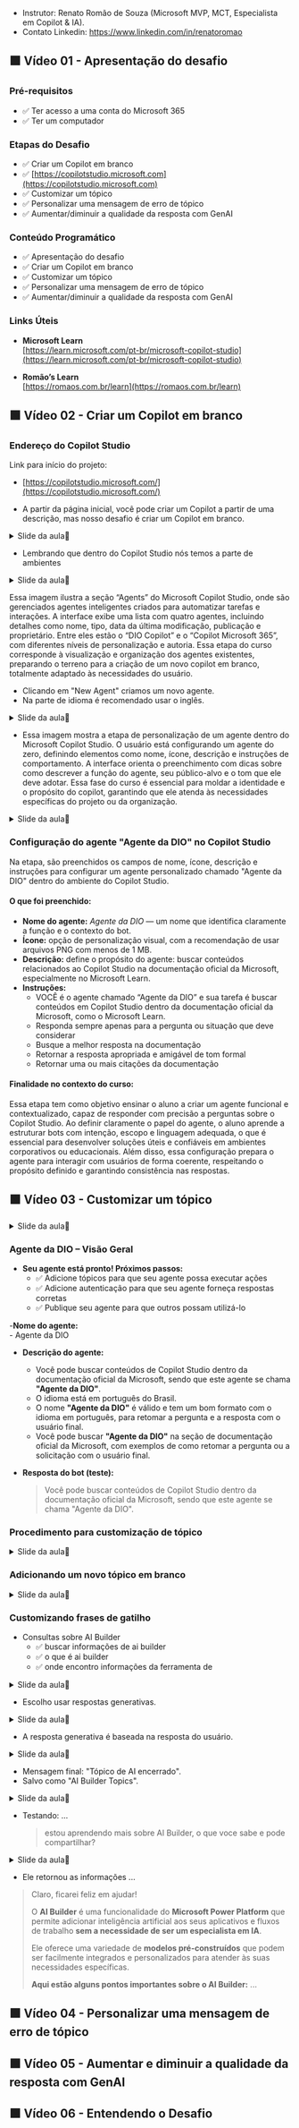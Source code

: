 - Instrutor: Renato Romão de Souza (Microsoft MVP, MCT, Especialista em Copilot & IA).
- Contato Linkedin: https://www.linkedin.com/in/renatoromao

## 🟩 Vídeo 01 - Apresentação do desafio

### Pré-requisitos

- ✅ Ter acesso a uma conta do Microsoft 365  
- ✅ Ter um computador

### Etapas do Desafio

- ✅ Criar um Copilot em branco  
- ✅ [https://copilotstudio.microsoft.com](https://copilotstudio.microsoft.com)  
- ✅ Customizar um tópico  
- ✅ Personalizar uma mensagem de erro de tópico  
- ✅ Aumentar/diminuir a qualidade da resposta com GenAI

### Conteúdo Programático

- ✅ Apresentação do desafio  
- ✅ Criar um Copilot em branco  
- ✅ Customizar um tópico  
- ✅ Personalizar uma mensagem de erro de tópico  
- ✅ Aumentar/diminuir a qualidade da resposta com GenAI

### Links Úteis

- **Microsoft Learn**  
  [https://learn.microsoft.com/pt-br/microsoft-copilot-studio](https://learn.microsoft.com/pt-br/microsoft-copilot-studio)

- **Romão’s Learn**  
  [https://romaos.com.br/learn](https://romaos.com.br/learn)


## 🟩 Vídeo 02 - Criar um Copilot em branco

### Endereço do Copilot Studio

Link para início do projeto:
- [https://copilotstudio.microsoft.com/](https://copilotstudio.microsoft.com/)

- A partir da página inicial, você pode criar um Copilot a partir de uma descrição, mas nosso desafio é criar um Copilot em branco.

<details>
<summary> Slide da aula🔻</summary>
<p align="center">
    <img src="images/image.png" alt="" width="840">
</p>
</details>

- Lembrando que dentro do Copilot Studio nós temos a parte de ambientes

<details>
<summary> Slide da aula🔻</summary>
<p align="center">
    <img src="images/image-2.png" alt="" width="840">
</p>
</details>

Essa imagem ilustra a seção “Agents” do Microsoft Copilot Studio, onde são gerenciados agentes inteligentes criados para automatizar tarefas e interações. A interface exibe uma lista com quatro agentes, incluindo detalhes como nome, tipo, data da última modificação, publicação e proprietário. Entre eles estão o “DIO Copilot” e o “Copilot Microsoft 365”, com diferentes níveis de personalização e autoria. Essa etapa do curso corresponde à visualização e organização dos agentes existentes, preparando o terreno para a criação de um novo copilot em branco, totalmente adaptado às necessidades do usuário.

- Clicando em "New Agent" criamos um novo agente.
- Na parte de idioma é recomendado usar o inglês.

<details>
<summary> Slide da aula🔻</summary>
<p align="center">
    <img src="images/image-3.png" alt="" width="840">
</p>
</details>

- Essa imagem mostra a etapa de personalização de um agente dentro do Microsoft Copilot Studio. O usuário está configurando um agente do zero, definindo elementos como nome, ícone, descrição e instruções de comportamento. A interface orienta o preenchimento com dicas sobre como descrever a função do agente, seu público-alvo e o tom que ele deve adotar. Essa fase do curso é essencial para moldar a identidade e o propósito do copilot, garantindo que ele atenda às necessidades específicas do projeto ou da organização.

<details>
<summary> Slide da aula🔻</summary>
<p align="center">
    <img src="images/image-4.png" alt="" width="840">
</p>
</details>

### Configuração do agente "Agente da DIO" no Copilot Studio

Na etapa, são preenchidos os campos de nome, ícone, descrição e instruções para configurar um agente personalizado chamado "Agente da DIO" dentro do ambiente do Copilot Studio.

#### O que foi preenchido:

- **Nome do agente:** *Agente da DIO* — um nome que identifica claramente a função e o contexto do bot.
- **Ícone:** opção de personalização visual, com a recomendação de usar arquivos PNG com menos de 1 MB.
- **Descrição:** define o propósito do agente: buscar conteúdos relacionados ao Copilot Studio na documentação oficial da Microsoft, especialmente no Microsoft Learn.
- **Instruções:** 
    - VOCÊ é o agente chamado “Agente da DIO” e sua tarefa é buscar conteúdos em Copilot Studio dentro da documentação oficial da Microsoft, como o Microsoft Learn.
    - Responda sempre apenas para a pergunta ou situação que deve considerar
    - Busque a melhor resposta na documentação
    - Retornar a resposta apropriada e amigável de tom formal
    - Retornar uma ou mais citações da documentação

#### Finalidade no contexto do curso:

Essa etapa tem como objetivo ensinar o aluno a criar um agente funcional e contextualizado, capaz de responder com precisão a perguntas sobre o Copilot Studio. Ao definir claramente o papel do agente, o aluno aprende a estruturar bots com intenção, escopo e linguagem adequada, o que é essencial para desenvolver soluções úteis e confiáveis em ambientes corporativos ou educacionais. Além disso, essa configuração prepara o agente para interagir com usuários de forma coerente, respeitando o propósito definido e garantindo consistência nas respostas.

## 🟩 Vídeo 03 - Customizar um tópico

<details>
<summary> Slide da aula🔻</summary>
<p align="center">
    <img src="images/image-5.png" alt="" width="840">
</p>
</details>

### Agente da DIO – Visão Geral

- **Seu agente está pronto! Próximos passos:**
    - ✅ Adicione tópicos para que seu agente possa executar ações  
    - ✅ Adicione autenticação para que seu agente forneça respostas corretas  
    - ✅ Publique seu agente para que outros possam utilizá-lo

-**Nome do agente:**  
    - Agente da DIO

- **Descrição do agente:**  
    - Você pode buscar conteúdos de Copilot Studio dentro da documentação oficial da Microsoft, sendo que este agente se chama **"Agente da DIO"**.  
    - O idioma está em português do Brasil.  
    - O nome **"Agente da DIO"** é válido e tem um bom formato com o idioma em português, para retomar a pergunta e a resposta com o usuário final.  
    - Você pode buscar **"Agente da DIO"** na seção de documentação oficial da Microsoft, com exemplos de como retomar a pergunta ou a solicitação com o usuário final.

- **Resposta do bot (teste):**  
    > Você pode buscar conteúdos de Copilot Studio dentro da documentação oficial da Microsoft, sendo que este agente se chama "Agente da DIO".

### Procedimento para customização de tópico

<details>
<summary> Slide da aula🔻</summary>
<p align="center">
    <img src="images/image-6.png" alt="" width="840">
</p>
</details>

### Adicionando um novo tópico em branco

<details>
<summary> Slide da aula🔻</summary>
<p align="center">
    <img src="images/image-7.png" alt="" width="840">
</p>
</details>

### Customizando frases de gatilho

- Consultas sobre AI Builder
    - ✅ buscar informações de ai builder   
    - ✅ o que é ai builder  
    - ✅ onde encontro informações da ferramenta de

<details>
<summary> Slide da aula🔻</summary>
<p align="center">
    <img src="images/image-8.png" alt="" width="840">
</p>
</details>

- Escolho usar respostas generativas.

<details>
<summary> Slide da aula🔻</summary>
<p align="center">
    <img src="images/image-9.png" alt="" width="840">
</p>
</details>

- A resposta generativa é baseada na resposta do usuário.

<details>
<summary> Slide da aula🔻</summary>
<p align="center">
    <img src="images/image-10.png" alt="" width="840">
</p>
</details>

- Mensagem final: "Tópico de AI encerrado".
- Salvo como "AI Builder Topics".

<details>
<summary> Slide da aula🔻</summary>
<p align="center">
    <img src="images/image-11.png" alt="" width="840">
</p>
</details>

- Testando: ...
    > estou aprendendo mais sobre AI Builder, o que voce sabe e pode compartilhar?

<details>
<summary> Slide da aula🔻</summary>
<p align="center">
    <img src="images/image-12.png" alt="" width="840">
</p>
</details>

- Ele retornou as informações ...

> Claro, ficarei feliz em ajudar!  
>
>  O **AI Builder** é uma funcionalidade do **Microsoft Power Platform** que permite adicionar inteligência artificial aos seus aplicativos e fluxos de trabalho **sem a necessidade de ser um especialista em IA**.  
>
> Ele oferece uma variedade de **modelos pré-construídos** que podem ser facilmente integrados e personalizados para atender às suas necessidades específicas.
>
> **Aqui estão alguns pontos importantes sobre o AI Builder:** ...



## 🟩 Vídeo 04 - Personalizar uma mensagem de erro de tópico

## 🟩 Vídeo 05 - Aumentar e diminuir a qualidade da resposta com GenAI

## 🟩 Vídeo 06 - Entendendo o Desafio